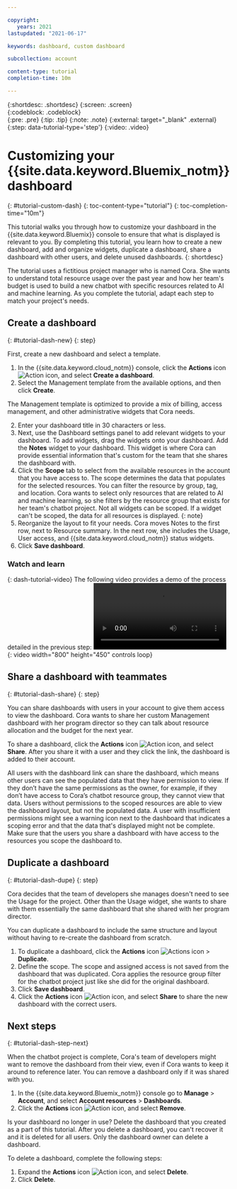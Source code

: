 ```yaml
---

copyright:
   years: 2021
lastupdated: "2021-06-17"

keywords: dashboard, custom dashboard

subcollection: account

content-type: tutorial
completion-time: 10m

---
```


{:shortdesc: .shortdesc}
{:screen: .screen}  
{:codeblock: .codeblock}  
{:pre: .pre}
{:tip: .tip}
{:note: .note}
{:external: target="_blank" .external}
{:step: data-tutorial-type='step'}
{:video: .video}


# Customizing your {{site.data.keyword.Bluemix_notm}} dashboard 
{: #tutorial-custom-dash}
{: toc-content-type="tutorial"}
{: toc-completion-time="10m"}

This tutorial walks you through how to customize your dashboard in the {{site.data.keyword.Bluemix}} console to ensure that what is displayed is relevant to you. By completing this tutorial, you learn how to create a new dashboard, add and organize widgets, duplicate a dashboard, share a dashboard with other users, and delete unused dashboards.
{: shortdesc}

The tutorial uses a fictitious project manager who is named Cora. She wants to understand total resource usage over the past year and how her team's budget is used to build a new chatbot with specific resources related to AI and machine learning. As you complete the tutorial, adapt each step to match your project's needs.

## Create a dashboard
{: #tutorial-dash-new}
{: step}

First, create a new dashboard and select a template. 

1. In the {{site.data.keyword.cloud_notm}} console, click the **Actions** icon ![Action icon](../icons/action-menu-icon.svg "Actions"), and select **Create a dashboard**. 
2. Select the Management template from the available options, and then click **Create**. 

  The Management template is optimized to provide a mix of billing, access management, and other administrative widgets that Cora needs.
  
2. Enter your dashboard title in 30 characters or less. 
3. Next, use the Dashboard settings panel to add relevant widgets to your dashboard. To add widgets, drag the widgets onto your dashboard. Add the **Notes** widget to your dashboard. This widget is where Cora can provide essential information that's custom for the team that she shares the dashboard with. 
5. Click the **Scope** tab to select from the available resources in the account that you have access to. The scope determines the data that populates for the selected resources. You can filter the resource by group, tag, and location. Cora wants to select only resources that are related to AI and machine learning, so she filters by the resource group that exists for her team's chatbot project. 
   Not all widgets can be scoped. If a widget can't be scoped, the data for all resources is displayed. 
   {: note}
6. Reorganize the layout to fit your needs. Cora moves Notes to the first row, next to Resource summary. In the next row, she includes the Usage, User access, and {{site.data.keyword.cloud_notm}} status widgets.  
7. Click **Save dashboard**. 

### Watch and learn
{: dash-tutorial-video}
The following video provides a demo of the process detailed in the previous step: ![Create a custom dashboard in {{site.data.keyword.Bluemix_notm}}.](images/scope-dash-tutorial.mp4){: video width="800" height="450" controls loop}

## Share a dashboard with teammates
{: #tutorial-dash-share}
{: step}

You can share dashboards with users in your account to give them access to view the dashboard. Cora wants to share her custom Management dashboard with her program director so they can talk about resource allocation and the budget for the next year. 

To share a dashboard, click the **Actions** icon ![Action icon](../icons/action-menu-icon.svg "Actions"), and select **Share**. After you share it with a user and they click the link, the dashboard is added to their account. 

All users with the dashboard link can share the dashboard, which means other users can see the populated data that they have permission to view. If they don’t have the same permissions as the owner, for example, if they don’t have access to Cora’s chatbot resource group, they cannot view that data. Users without permissions to the scoped resources are able to view the dashboard layout, but not the populated data. A user with insufficient permissions might see a warning icon next to the dashboard that indicates a scoping error and that the data that's displayed might not be complete. Make sure that the users you share a dashboard with have access to the resources you scope the dashboard to.

## Duplicate a dashboard
{: #tutorial-dash-dupe}
{: step}

Cora decides that the team of developers she manages doesn't need to see the Usage for the project. Other than the Usage widget, she wants to share with them essentially the same dashboard that she shared with her program director. 

You can duplicate a dashboard to include the same structure and layout without having to re-create the dashboard from scratch. 

1.  To duplicate a dashboard, click the **Actions** icon ![Actions icon](../icons/action-menu-icon.svg "Actions") > **Duplicate**.  
2. Define the scope. The scope and assigned access is not saved from the dashboard that was duplicated. Cora applies the resource group filter for the chatbot project just like she did for the original dashboard.
3. Click **Save dashboard**. 
4. Click the **Actions** icon ![Action icon](../icons/action-menu-icon.svg "Actions"), and select **Share** to share the new dashboard with the correct users. 

## Next steps
{: #tutorial-dash-step-next}

When the chatbot project is complete, Cora's team of developers might want to remove the dashboard from their view, even if Cora wants to keep it around to reference later. You can remove a dashboard only if it was shared with you.

1. In the {{site.data.keyword.Bluemix_notm}} console go to **Manage** > **Account**, and select **Account resources** > **Dashboards**.
2. Click the **Actions** icon ![Action icon](../icons/action-menu-icon.svg "Actions"), and select **Remove**. 

Is your dashboard no longer in use? Delete the dashboard that you created as a part of this tutorial. After you delete a dashboard, you can't recover it and it is deleted for all users. Only the dashboard owner can delete a dashboard.

To delete a dashboard, complete the following steps: 
1. Expand the **Actions** icon ![Action icon](../icons/action-menu-icon.svg "Actions"), and select **Delete**.
2. Click **Delete**. 
